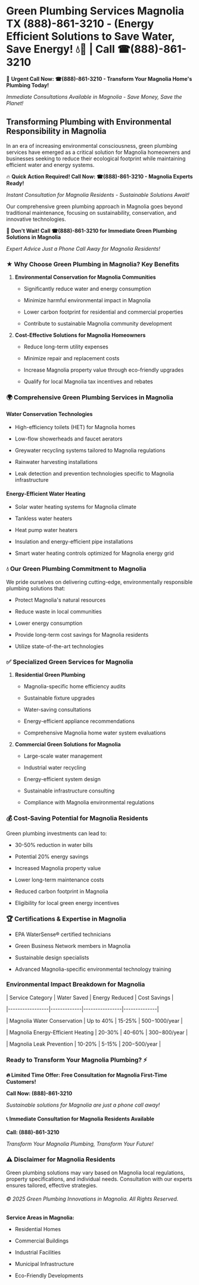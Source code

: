 # Green Plumbing Services Magnolia TX (888)-861-3210 - (Energy Efficient Solutions to Save Water, Save Energy! 💧🌿 | Call ☎(888)-861-3210

🚨 **Urgent Call Now: ☎(888)-861-3210 - Transform Your Magnolia Home's Plumbing Today!**
*Immediate Consultations Available in Magnolia - Save Money, Save the Planet!*

## Transforming Plumbing with Environmental Responsibility in Magnolia

In an era of increasing environmental consciousness, green plumbing services have emerged as a critical solution for Magnolia homeowners and businesses seeking to reduce their ecological footprint while maintaining efficient water and energy systems. 

🔥 **Quick Action Required! Call Now: ☎(888)-861-3210 - Magnolia Experts Ready!**
*Instant Consultation for Magnolia Residents - Sustainable Solutions Await!*

Our comprehensive green plumbing approach in Magnolia goes beyond traditional maintenance, focusing on sustainability, conservation, and innovative technologies.

🚨 **Don't Wait! Call ☎(888)-861-3210 for Immediate Green Plumbing Solutions in Magnolia**
*Expert Advice Just a Phone Call Away for Magnolia Residents!*

### ★ Why Choose Green Plumbing in Magnolia? Key Benefits

1. **Environmental Conservation for Magnolia Communities** 
   - Significantly reduce water and energy consumption
   - Minimize harmful environmental impact in Magnolia
   - Lower carbon footprint for residential and commercial properties
   - Contribute to sustainable Magnolia community development

2. **Cost-Effective Solutions for Magnolia Homeowners** 
   - Reduce long-term utility expenses
   - Minimize repair and replacement costs
   - Increase Magnolia property value through eco-friendly upgrades
   - Qualify for local Magnolia tax incentives and rebates

### 🌍 Comprehensive Green Plumbing Services in Magnolia

#### Water Conservation Technologies
- High-efficiency toilets (HET) for Magnolia homes
- Low-flow showerheads and faucet aerators
- Greywater recycling systems tailored to Magnolia regulations
- Rainwater harvesting installations
- Leak detection and prevention technologies specific to Magnolia infrastructure

#### Energy-Efficient Water Heating
- Solar water heating systems for Magnolia climate
- Tankless water heaters
- Heat pump water heaters
- Insulation and energy-efficient pipe installations
- Smart water heating controls optimized for Magnolia energy grid

### 💧 Our Green Plumbing Commitment to Magnolia

We pride ourselves on delivering cutting-edge, environmentally responsible plumbing solutions that:
- Protect Magnolia's natural resources
- Reduce waste in local communities
- Lower energy consumption
- Provide long-term cost savings for Magnolia residents
- Utilize state-of-the-art technologies

### ✅ Specialized Green Services for Magnolia

1. **Residential Green Plumbing**
   - Magnolia-specific home efficiency audits
   - Sustainable fixture upgrades
   - Water-saving consultations
   - Energy-efficient appliance recommendations
   - Comprehensive Magnolia home water system evaluations

2. **Commercial Green Solutions for Magnolia**
   - Large-scale water management
   - Industrial water recycling
   - Energy-efficient system design
   - Sustainable infrastructure consulting
   - Compliance with Magnolia environmental regulations

### 💰 Cost-Saving Potential for Magnolia Residents

Green plumbing investments can lead to:
- 30-50% reduction in water bills
- Potential 20% energy savings
- Increased Magnolia property value
- Lower long-term maintenance costs
- Reduced carbon footprint in Magnolia
- Eligibility for local green energy incentives

### 🏆 Certifications & Expertise in Magnolia

- EPA WaterSense® certified technicians
- Green Business Network members in Magnolia
- Sustainable design specialists
- Advanced Magnolia-specific environmental technology training

### Environmental Impact Breakdown for Magnolia

| Service Category | Water Saved | Energy Reduced | Cost Savings |
|-----------------|-------------|----------------|--------------|
| Magnolia Water Conservation | Up to 40% | 15-25% | $500-$1000/year |
| Magnolia Energy-Efficient Heating | 20-30% | 40-60% | $300-$800/year |
| Magnolia Leak Prevention | 10-20% | 5-15% | $200-$500/year |

### Ready to Transform Your Magnolia Plumbing? ⚡

**🔥 Limited Time Offer: Free Consultation for Magnolia First-Time Customers!**

**Call Now: (888)-861-3210**
*Sustainable solutions for Magnolia are just a phone call away!*

#### 📞 Immediate Consultation for Magnolia Residents Available

**Call: (888)-861-3210**
*Transform Your Magnolia Plumbing, Transform Your Future!*

### ⚠️ Disclaimer for Magnolia Residents

Green plumbing solutions may vary based on Magnolia local regulations, property specifications, and individual needs. Consultation with our experts ensures tailored, effective strategies.

###### © 2025 Green Plumbing Innovations in Magnolia. All Rights Reserved.

**Service Areas in Magnolia:** 
- Residential Homes
- Commercial Buildings
- Industrial Facilities
- Municipal Infrastructure
- Eco-Friendly Developments